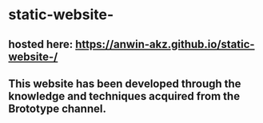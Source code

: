 # static-website-
## hosted here: https://anwin-akz.github.io/static-website-/
## This website has been developed through the knowledge and techniques acquired from the Brototype channel.
